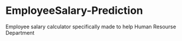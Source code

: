 # EmployeeSalary-Prediction
Employee salary calculator specifically made to help Human Resourse Department
